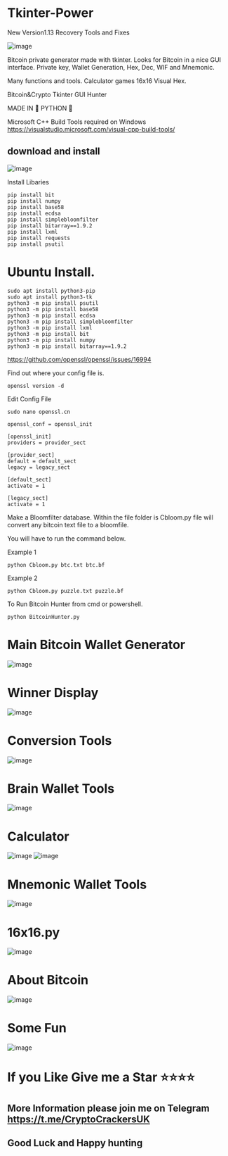 # Tkinter-Power

New Version1.13 Recovery Tools and Fixes

![image](https://user-images.githubusercontent.com/88630056/206264660-a0d4ab62-a4e8-4543-960a-92388a226cb9.png)

Bitcoin private generator made with tkinter. Looks for Bitcoin in a nice GUI interface. Private key, Wallet Generation, Hex, Dec, WIF and Mnemonic.

Many functions and tools. Calculator games 16x16 Visual Hex.

Bitcoin&amp;Crypto  Tkinter  GUI Hunter

MADE IN 🐍 PYTHON 🐍

Microsoft C++ Build Tools required on Windows 
https://visualstudio.microsoft.com/visual-cpp-build-tools/

## download and install 

![image](https://user-images.githubusercontent.com/88630056/200416296-e268a869-5353-432e-b572-82ef66400f97.png)



Install Libaries
```
pip install bit
pip install numpy
pip install base58
pip install ecdsa
pip install simplebloomfilter
pip install bitarray==1.9.2
pip install lxml
pip install requests
pip install psutil
```

# Ubuntu Install.
```
sudo apt install python3-pip
sudo apt install python3-tk
python3 -m pip install psutil
python3 -m pip install base58
python3 -m pip install ecdsa
python3 -m pip install simplebloomfilter
python3 -m pip install lxml
python3 -m pip install bit
python3 -m pip install numpy
python3 -m pip install bitarray==1.9.2
```
https://github.com/openssl/openssl/issues/16994

Find out where your config file is.
```
openssl version -d
```
Edit Config File
```
sudo nano openssl.cn
```
```
openssl_conf = openssl_init

[openssl_init]
providers = provider_sect

[provider_sect]
default = default_sect
legacy = legacy_sect

[default_sect]
activate = 1

[legacy_sect]
activate = 1
```

Make a Bloomfilter database. Within the file folder is Cbloom.py file will convert any bitcoin text file to a bloomfile.

You will have to run the command below.

Example 1
```
python Cbloom.py btc.txt btc.bf
```
Example 2
```
python Cbloom.py puzzle.txt puzzle.bf
```

To Run Bitcoin Hunter from cmd or powershell.
```
python BitcoinHunter.py
```
# Main Bitcoin Wallet Generator
![image](https://user-images.githubusercontent.com/88630056/200955464-b13f1ed0-8a0b-4811-a0f4-75090894b31d.png)

# Winner  Display
![image](https://user-images.githubusercontent.com/88630056/200414842-a319d22e-6eca-4d97-bfd8-82183a7450de.png)

# Conversion Tools
![image](https://user-images.githubusercontent.com/88630056/200415114-372d0afe-79c8-4115-b33d-b08c69a2ead8.png)

# Brain Wallet Tools
![image](https://user-images.githubusercontent.com/88630056/200415184-4a4a14fe-f501-48ce-83d0-9be41599ee13.png)

# Calculator 
![image](https://user-images.githubusercontent.com/88630056/202923069-e10bb97f-ea69-49d7-bb58-a28fe9187d1d.png)
![image](https://user-images.githubusercontent.com/88630056/202923127-1c86de05-d590-4cf9-81b3-d504472c7a18.png)

# Mnemonic Wallet Tools
![image](https://user-images.githubusercontent.com/88630056/200415271-29d7d26e-749d-4ee2-b57a-6f0d659ed7e7.png)

# 16x16.py
![image](https://user-images.githubusercontent.com/88630056/200955807-dd817c76-3ccf-434a-ba1c-e3e2f8b603e1.png)

# About Bitcoin
![image](https://user-images.githubusercontent.com/88630056/200415376-bc5d01ce-cf64-403b-aac8-da131a965eb6.png)

# Some Fun 
![image](https://user-images.githubusercontent.com/88630056/200417289-851ae053-d838-4e1b-807c-f3714cb9a677.png)

# If you Like Give me a Star ⭐⭐⭐⭐

## More Information please join me on Telegram https://t.me/CryptoCrackersUK

## Good Luck and Happy hunting 
